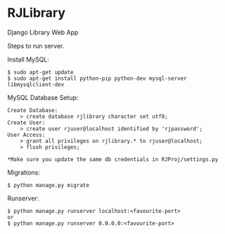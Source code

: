# RJLibrary
Django Library Web App

Steps to run server.

Install MySQL:

	$ sudo apt-get update
	$ sudo apt-get install python-pip python-dev mysql-server libmysqlclient-dev
	
MySQL Database Setup:

	Create Database:
		> create database rjlibrary character set utf8;	
	Create User:
		> create user rjuser@localhost identified by 'rjpassword';
	User Access:
		> grant all privileges on rjlibrary.* to rjuser@localhost;
		> flush privileges;
		
	*Make sure you update the same db credentials in RJProj/settings.py

Migrations:

	$ python manage.py migrate
	
Runserver:

	$ python manage.py runserver localhost:<favourite-port>
	or
	$ python manage.py runserver 0.0.0.0:<favourite-port>



